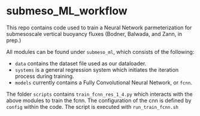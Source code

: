# submeso_ML_workflow
This repo contains code used to train a Neural Network parmeterization for submesoscale vertical buoyancy fluxes (Bodner, Balwada, and Zann, in prep.)

All modules can be found under `submeso_ml`, which consists of the following:
* `data` contains the dataset file used as our dataloader.
* `systems` is a general regression system which initiates the iteration process during training.
* `models` currently contains a Fully Convolutional Neural Network, or `fcnn`.

The folder `scripts` contains `train_fcnn_res_1_4.py` which interacts with the above modules to train the fcnn. The configuration of the cnn is defined by `config` within the code. The script is executed with `run_train_fcnn.sh`
